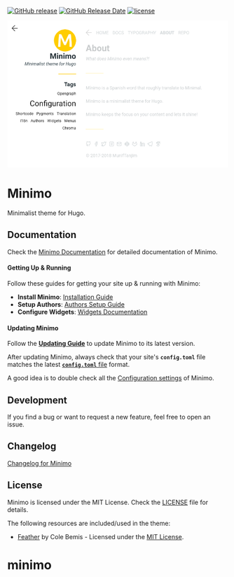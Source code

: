 [![GitHub release](https://img.shields.io/github/release/MunifTanjim/minimo.svg?style=for-the-badge)](https://github.com/MunifTanjim/minimo/releases/latest)
[![GitHub Release Date](https://img.shields.io/github/release-date/MunifTanjim/minimo.svg?style=for-the-badge)](https://github.com/MunifTanjim/minimo/releases)
[![license](https://img.shields.io/github/license/MunifTanjim/minimo.svg?style=for-the-badge)](https://github.com/MunifTanjim/minimo/blob/master/LICENSE)

![Minimo – Minimalist theme for Hugo](https://raw.githubusercontent.com/MunifTanjim/minimo/master/images/tn.png)

# Minimo

Minimalist theme for Hugo.

## Documentation

Check the [Minimo Documentation](https://minimo.netlify.com/docs/) for detailed documentation of Minimo.

#### Getting Up & Running

Follow these guides for getting your site up & running with Minimo:

- **Install Minimo**: [Installation Guide](https://minimo.netlify.com/docs/installation)
- **Setup Authors**: [Authors Setup Guide](https://minimo.netlify.com/docs/authors)
- **Configure Widgets**: [Widgets Documentation](https://minimo.netlify.com/docs/widgets)

#### Updating Minimo

Follow the [**Updating Guide**](https://minimo.netlify.com/docs/updating) to update Minimo to its latest version.

After updating Minimo, always check that your site's **`config.toml`** file matches the latest [**`config.toml`** file](https://minimo.netlify.com/docs/config-file) format.

A good idea is to double check all the [Configuration settings](https://minimo.netlify.com/docs/installation#configuration-for-minimo) of Minimo.

## Development

If you find a bug or want to request a new feature, feel free to open an issue.

## Changelog

[Changelog for Minimo](https://github.com/MunifTanjim/minimo/blob/master/CHANGELOG.md)

## License

Minimo is licensed under the MIT License. Check the [LICENSE](https://github.com/MunifTanjim/minimo/blob/master/LICENSE) file for details.

The following resources are included/used in the theme:

- [Feather](https://feather.netlify.com/) by Cole Bemis - Licensed under the [MIT License](https://github.com/colebemis/feather/blob/master/LICENSE).
# minimo
